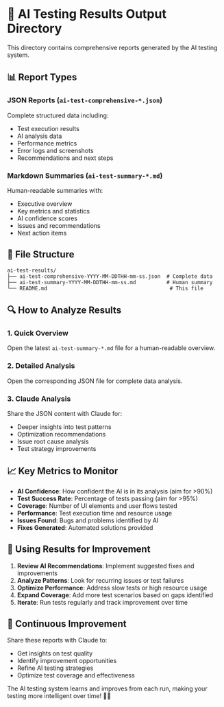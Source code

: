 # 🤖 AI Testing Results Output Directory

This directory contains comprehensive reports generated by the AI testing system.

## 📊 Report Types

### **JSON Reports** (`ai-test-comprehensive-*.json`)
Complete structured data including:
- Test execution results
- AI analysis data
- Performance metrics
- Error logs and screenshots
- Recommendations and next steps

### **Markdown Summaries** (`ai-test-summary-*.md`)
Human-readable summaries with:
- Executive overview
- Key metrics and statistics
- AI confidence scores
- Issues and recommendations
- Next action items

## 📁 File Structure

```
ai-test-results/
├── ai-test-comprehensive-YYYY-MM-DDTHH-mm-ss.json  # Complete data
├── ai-test-summary-YYYY-MM-DDTHH-mm-ss.md          # Human summary
└── README.md                                        # This file
```

## 🔍 How to Analyze Results

### **1. Quick Overview**
Open the latest `ai-test-summary-*.md` file for a human-readable overview.

### **2. Detailed Analysis**
Open the corresponding JSON file for complete data analysis.

### **3. Claude Analysis**
Share the JSON content with Claude for:
- Deeper insights into test patterns
- Optimization recommendations
- Issue root cause analysis
- Test strategy improvements

## 📈 Key Metrics to Monitor

- **AI Confidence**: How confident the AI is in its analysis (aim for >90%)
- **Test Success Rate**: Percentage of tests passing (aim for >95%)
- **Coverage**: Number of UI elements and user flows tested
- **Performance**: Test execution time and resource usage
- **Issues Found**: Bugs and problems identified by AI
- **Fixes Generated**: Automated solutions provided

## 🚀 Using Results for Improvement

1. **Review AI Recommendations**: Implement suggested fixes and improvements
2. **Analyze Patterns**: Look for recurring issues or test failures
3. **Optimize Performance**: Address slow tests or high resource usage
4. **Expand Coverage**: Add more test scenarios based on gaps identified
5. **Iterate**: Run tests regularly and track improvement over time

## 🔄 Continuous Improvement

Share these reports with Claude to:
- Get insights on test quality
- Identify improvement opportunities
- Refine AI testing strategies
- Optimize test coverage and effectiveness

The AI testing system learns and improves from each run, making your testing more intelligent over time! 🤖✨
